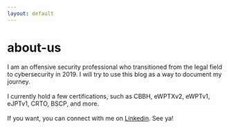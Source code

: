 ```yaml
---
layout: default
---
```


# about-us

I am an offensive security professional who transitioned from the legal field to cybersecurity in 2019. I will try to use this blog as a way to document my journey.<br><br>
I currently hold a few certifications, such as CBBH, eWPTXv2, eWPTv1, eJPTv1, CRTO, BSCP, and more.<br><br>
If you want, you can connect with me on <a href="https://linkedin.com/in/julio-cfa">Linkedin</a>. See ya!
